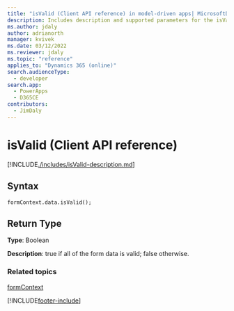 ```yaml
---
title: "isValid (Client API reference) in model-driven apps| MicrosoftDocs"
description: Includes description and supported parameters for the isValid method.
ms.author: jdaly
author: adrianorth
manager: kvivek
ms.date: 03/12/2022
ms.reviewer: jdaly
ms.topic: "reference"
applies_to: "Dynamics 365 (online)"
search.audienceType: 
  - developer
search.app: 
  - PowerApps
  - D365CE
contributors:
  - JimDaly
---
```

# isValid (Client API reference)



[!INCLUDE[./includes/isValid-description.md](./includes/isValid-description.md)]

## Syntax

`formContext.data.isValid();`

## Return Type

**Type**: Boolean

**Description**: true if all of the form data is valid; false otherwise.

### Related topics

[formContext](../../clientapi-form-context.md)



[!INCLUDE[footer-include](../../../../../includes/footer-banner.md)]